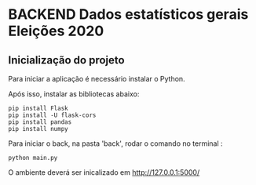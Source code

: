# BACKEND Dados estatísticos gerais Eleições 2020

## Inicialização do projeto

Para iniciar a aplicação é necessário instalar o Python.

Após isso, instalar as bibliotecas abaixo:

```
pip install Flask
pip install -U flask-cors
pip install pandas
pip install numpy

```

Para iniciar o back, na pasta 'back', rodar o comando no terminal :

```
python main.py

```

O ambiente deverá ser inicalizado em http://127.0.0.1:5000/
